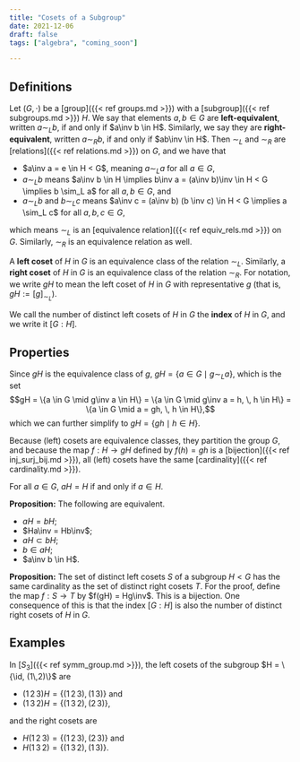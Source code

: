 ```yaml
---
title: "Cosets of a Subgroup"
date: 2021-12-06
draft: false
tags: ["algebra", "coming_soon"]

---
```



## Definitions
Let $(G, \cdot)$ be a [group]({{< ref groups.md >}}) with a [subgroup]({{< ref subgroups.md >}}) $H$. We say that elements $a, b \in G$ are **left-equivalent**, written $a \sim_L b$, if and only if $a\inv b \in H$. Similarly, we say they are **right-equivalent**, written $a \sim_R b$, if and only if $ab\inv \in H$. Then $\sim_L$ and $\sim_R$ are [relations]({{< ref relations.md >}}) on $G$, and we have that 

- $a\inv a = e \in H < G$, meaning $a \sim_L a$ for all $a \in G$,
- $a \sim_L b$ means $a\inv b \in H \implies b\inv a = (a\inv b)\inv \in H < G \implies b \sim_L a$ for all $a,b \in G$, and
- $a \sim_L b$ and $b \sim_L c$ means $a\inv c = (a\inv b) (b \inv c) \in H < G \implies a \sim_L c$ for all $a,b,c \in G$,

which means $\sim_L$ is an [equivalence relation]({{< ref equiv_rels.md >}}) on $G$. Similarly, $\sim_R$ is an equivalence relation as well.

A **left coset** of $H$ in $G$ is an equivalence class of the relation $\sim_L$. Similarly, a **right coset** of $H$ in $G$ is an equivalence class of the relation $\sim_R$. For notation, we write $gH$ to mean the left coset of $H$ in $G$ with representative $g$ (that is, $gH := [g]_{\sim_L}$).

We call the number of distinct left cosets of $H$ in $G$ the **index** of $H$ in $G$, and we write it $[G:H]$.

## Properties
Since $gH$ is the equivalence class of $g$, $gH = \{a \in G \mid g \sim_L a\}$, which is the set $$gH = \{a \in G \mid g\inv a \in H\} = \{a \in G \mid g\inv a = h, \, h \in H\} = \{a \in G \mid a = gh, \, h \in H\},$$ which we can further simplify to $gH = \{gh \mid h \in H\}$.

Because (left) cosets are equivalence classes, they partition the group $G$, and because the map $f: H \to gH$ defined by $f(h) =gh$ is a [bijection]({{< ref inj_surj_bij.md >}}), all (left) cosets have the same [cardinality]({{< ref cardinality.md >}}).

For all $a \in G$, $aH = H$ if and only if $a \in H$. 

**Proposition:** The following are equivalent.

- $aH = bH$;
- $Ha\inv = Hb\inv$;
- $aH \subset bH$;
- $b \in aH$;
- $a\inv b \in H$.

**Proposition:** The set of distinct left cosets $S$ of a subgroup $H < G$ has the same cardinality as the set of distinct right cosets $T$. For the proof, define the map $f:S \to T$ by $f(gH) = Hg\inv$. This is a bijection. One consequence of this is that the index $[G:H]$ is also the number of distinct right cosets of $H$ in $G$. 

## Examples
In [$S_3$]({{< ref symm_group.md >}}), the left cosets of the subgroup $H = \{\id, (1\,2)\}$ are

- $(1\,2\,3) H = \{(1\,2\,3), (1\,3)\}$ and
- $(1\,3\,2) H = \{(1\,3\,2), (2\,3)\}$,

and the right cosets are 

- $H (1\,2\,3) = \{(1\,2\,3), (2\,3)\}$ and
- $H (1\,3\,2) = \{(1\,3\,2), (1\,3)\}$.
